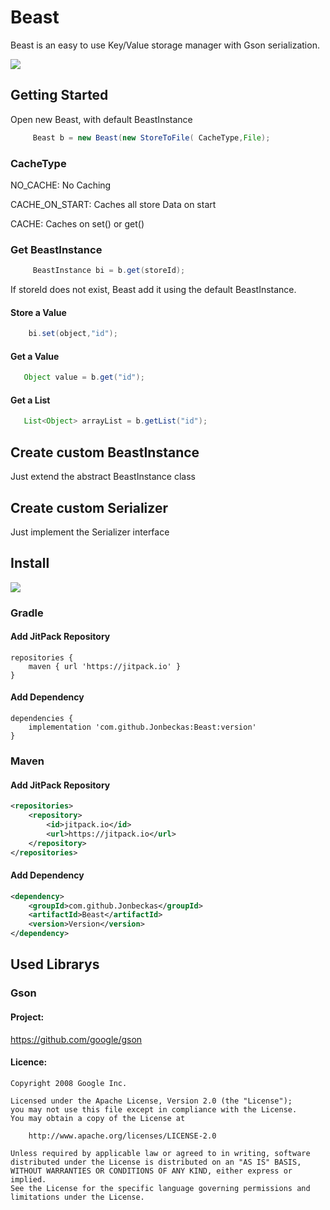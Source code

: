 # Beast
Beast is an easy to use Key/Value storage manager with Gson serialization.

[![](https://jitpack.io/v/Jonbeckas/Beast.svg)](https://jitpack.io/#Jonbeckas/Beast)

## Getting Started
Open new Beast, with default BeastInstance
```java
     Beast b = new Beast(new StoreToFile( CacheType,File);
```
### CacheType
NO_CACHE: No Caching

CACHE_ON_START: Caches all store Data on start

CACHE: Caches on set() or get()

### Get BeastInstance
```java
     BeastInstance bi = b.get(storeId);
```
If storeId does not exist, Beast add it using the default BeastInstance.
#### Store a Value
```java
    bi.set(object,"id");
```

#### Get a Value
```java
   Object value = b.get("id");
```
#### Get a List
```java
   List<Object> arrayList = b.getList("id");
```

## Create custom BeastInstance
Just extend the abstract BeastInstance class

## Create custom Serializer
Just implement the Serializer interface 

## Install
[![](https://jitpack.io/v/Jonbeckas/Beast.svg)](https://jitpack.io/#Jonbeckas/Beast)

### Gradle
#### Add JitPack Repository
``` 
repositories {
    maven { url 'https://jitpack.io' }
}
```

#### Add Dependency
```
dependencies {
    implementation 'com.github.Jonbeckas:Beast:version'
}
```

### Maven
#### Add JitPack Repository 
```xml
<repositories>
    <repository>
        <id>jitpack.io</id>
        <url>https://jitpack.io</url>
    </repository>
</repositories>
```

#### Add Dependency
```xml
<dependency>
    <groupId>com.github.Jonbeckas</groupId>
    <artifactId>Beast</artifactId>
    <version>Version</version>
</dependency>
```
## Used Librarys
### Gson
#### Project: 
https://github.com/google/gson
#### Licence:
```
Copyright 2008 Google Inc.

Licensed under the Apache License, Version 2.0 (the "License");
you may not use this file except in compliance with the License.
You may obtain a copy of the License at

    http://www.apache.org/licenses/LICENSE-2.0

Unless required by applicable law or agreed to in writing, software
distributed under the License is distributed on an "AS IS" BASIS,
WITHOUT WARRANTIES OR CONDITIONS OF ANY KIND, either express or implied.
See the License for the specific language governing permissions and
limitations under the License.
```
